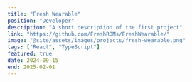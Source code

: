 ```yaml
---
title: "Fresh Wearable"
position: "Developer"
description: "A short description of the first project"
link: "https://github.com/FreshROMs/FreshWearable/"
image: "@site/assets/images/projects/fresh-wearable.png"
tags: ["React", "TypeScript"]
featured: true
date: 2024-09-15
end: 2025-02-01
---
```

